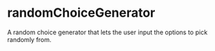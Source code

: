 # randomChoiceGenerator
A random choice generator that lets the user input the options to pick randomly from.
